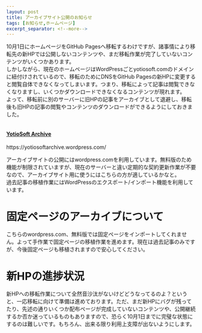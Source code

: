 ```yaml
---
layout: post
title: アーカイブサイト公開のお知らせ
tags: [お知らせ,ホームページ]
excerpt_separator: <!--more-->
---
```


10月1日にホームページをGitHub Pagesへ移転するわけですが、諸事情により移転先の新HPでは公開しないコンテンツや、まだ移転作業が完了していないコンテンツがいくつかあります。  
しかしながら、現在のホームページはWordPressごとyotiosoft.comのドメインに紐付けされているので、移転のためにDNSをGitHub Pagesの新HPに変更すると閲覧自体できなくなってしまいます。つまり、移転によって記事は閲覧できなくなりますし、いくつかダウンロードできなくなるコンテンツが現れます。  
よって、移転前に別のサーバーに旧HPの記事をアーカイブとして退避し、移転後も旧HPの記事の閲覧やコンテンツのダウンロードができるようにしておきました。

<!--more-->

<!-- Page Content -->

<div class="container">

  <div class="row">
    <div class="col-lg-6 mb-4">
      <div class="card h-100">
        <a href="#"><img class="card-img-top" src="http://placehold.it/700x400" alt=""></a>
        <div class="card-body">
          <h4 class="card-title">
            <a href="#">YotioSoft Archive</a>
          </h4>
          <p class="card-text">https://yotiosoftarchive.wordpress.com/</p>
        </div>
      </div>
    </div>

</div>

<!-- /.container -->

アーカイブサイトの公開にはwordpress.comを利用しています。無料版のため機能が制限されていますが、現在のサーバーと違い定期的な契約更新作業が不要なので、アーカイブサイト用に使うにはこちらの方が適しているかなと。  
過去記事の移植作業にはWordPressのエクスポート/インポート機能を利用しています。

# 固定ページのアーカイブについて

こちらのwordpress.com、無料版では固定ページをインポートしてくれません。よって手作業で固定ページの移植作業を進めます。現在は過去記事のみですが、今後固定ページも移植されますので安心してください。

# 新HPの進捗状況

新HPへの移転作業について全然音沙汰がないけどどうなってるのよ？というと、一応移転に向けて準備は進めております。ただ、まだ新HPにバグが残ってたり、先述の通りいくつか配布ページが完成していないコンテンツや、公開継続するか否か迷っているものもありますので、恐らく10月1日までに完璧な状態にするのは難しいです。もちろん、出来る限り利用上支障が出ないようにします。
